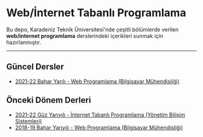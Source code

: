 # Web/İnternet Tabanlı Programlama


Bu depo, Karadeniz Teknik Üniversitesi'nde çeşitli bölümlerde verilen **web/internet programlama** derslerindeki içerikleri sunmak için hazırlanmıştır.

---

## Güncel Dersler
* [2021-22 Bahar Yarılı - Web Programlama (Bilgisayar Mühendisliği)](ceng-21b.md)

## Önceki Dönem Derleri
* [2021-22 Güz Yarıyılı - İnternet Tabanlı Programlama (Yönetim Bilişim Sistemleri)](ybs-21g.md)
* [2018-19 Bahar Yarıyılı - Web Programlama (Bilgisayar Mühendisliği)](ceng-19b.md)